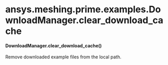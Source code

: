 # ansys.meshing.prime.examples.DownloadManager.clear_download_cache

#### DownloadManager.clear_download_cache()

Remove downloaded example files from the local path.

<!-- !! processed by numpydoc !! -->
